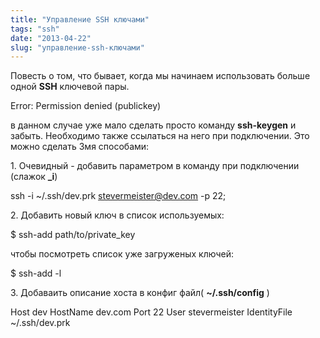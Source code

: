 ```yaml
---
title: "Управление SSH ключами"
tags: "ssh"
date: "2013-04-22"
slug: "управление-ssh-ключами"
---
```


Повесть о том, что бывает, когда мы начинаем использовать больше одной **SSH** ключевой пары.

Error: Permission denied (publickey)

в данном случае уже мало сделать просто команду **ssh-keygen** и забыть. Необходимо также ссылаться на него при подключении. Это можно сделать 3мя способами:

1\. Очевидный - добавить параметром в команду при подключении (слажок **_i**)

ssh -i ~/.ssh/dev.prk stevermeister@dev.com -p 22;

2\. Добавить новый ключ в список используемых:

$ ssh-add path/to/private_key

чтобы посмотреть список уже загруженых ключей:

$ ssh-add -l

3\. Добаваить описание хоста в конфиг файл( **~/.ssh/config** )

Host dev
  HostName dev.com
  Port 22
  User stevermeister
  IdentityFile ~/.ssh/dev.prk
